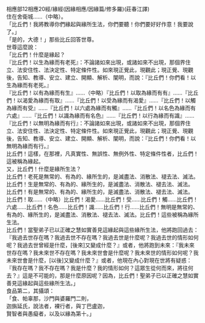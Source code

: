 相應部12相應20經/緣經(因緣相應/因緣篇/修多羅)(莊春江譯)  
住在舍衛城……（中略）。  
「比丘們！我將教導你們緣起與緣所生法，你們要聽！你們要好好作意！我要說了。」  
「是的，大德！」那些比丘回答世尊。  
世尊這麼說：  
「比丘們！什麼是緣起？  
『比丘們！以生為緣而有老死』：不論諸如來出現，或諸如來不出現，那個界住立、法安住性、法決定性、特定條件性。如來現正覺此，現觀此；現正覺、現觀後，告知、教導、安立、建立、開顯、解析、闡明，而說：『比丘們！你們看！以生為緣而有老死。』  
『比丘們！以有為緣而有生』……（中略）『比丘們！以取為緣而有有』……『比丘們！以渴愛為緣而有取』……『比丘們！以受為緣而有渴愛』……『比丘們！以觸為緣而有受』……『比丘們！以六處為緣而有觸』……『比丘們！以名色為緣而有六處』……『比丘們！以識為緣而有名色』……『比丘們！以行為緣而有識』……『比丘們！以無明為緣而有行』：不論諸如來出現，或諸如來不出現，那個界住立、法安住性、法決定性、特定條件性。如來現正覺此，現觀此；現正覺、現觀後，告知、教導、安立、建立、開顯、解析、闡明，而說：『比丘們！你們看！以無明為緣而有行。』  
比丘們！這樣，在那裡，凡真實性、無誤性、無例外性、特定條件性者，比丘們！這被稱為緣起。  
又，比丘們！什麼是緣所生法？  
比丘們！老死是無常的、有為的、緣所生的，是滅盡法、消散法、褪去法、滅法。  
比丘們！生是無常的、有為的、緣所生的，是滅盡法、消散法、褪去法、滅法。  
比丘們！有是無常的、有為的、緣所生的，是滅盡法、消散法、褪去法、滅法。  
比丘們！取……（中略）比丘們！渴愛……比丘們！受……比丘們！觸……比丘們！六處……比丘們！名色……比丘們！識……比丘們！行……比丘們！無明是無常的、有為的、緣所生的，是滅盡法、消散法、褪去法、滅法。比丘們！這些被稱為緣所生法。  
比丘們！當聖弟子已以正確之慧如實善見這緣起與這些緣所生法，他將跑回過去：『我過去世存在嗎？我過去世不存在嗎？我過去世是什麼呢？我過去世的情形如何呢？我過去世曾經是什麼，[後來]又變成什麼？』或者，他將跑到未來：『我未來世存在嗎？我未來世不存在嗎？我未來世會是什麼呢？我未來世的情形如何呢？我未來世會是什麼，[以後]又變成什麼？』或者，他現在內心對現在世將有疑惑：『我存在嗎？我不存在嗎？我是什麼？我的情形如何？這眾生從何而來，將往何去？』這是不可能的，那是什麼原因呢？因為，比丘們！聖弟子已以正確之慧如實善見這緣起與這些緣所生法。」  
食品第二，其攝頌：  
「食、帕辜那，沙門與婆羅門二則，  
迦旃延氏，說法者，裸行者，與丁巴盧迦，  
賢智者與愚癡者，以及以緣為第十。」  
  
  
